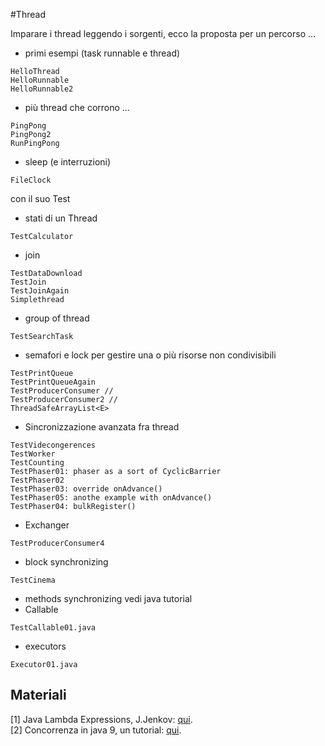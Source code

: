 #Thread

Imparare i thread leggendo i sorgenti, ecco la proposta per un percorso ...

- primi esempi (task runnable e thread)
```
HelloThread
HelloRunnable
HelloRunnable2
```
- più thread che corrono ...
```
PingPong
PingPong2
RunPingPong
```
- sleep (e interruzioni)
```
FileClock 
```
con il suo Test
- stati di un Thread
```
TestCalculator
```
- join
```
TestDataDownload
TestJoin
TestJoinAgain
Simplethread
```
- group of thread
```
TestSearchTask
```
- semafori e lock per gestire una o più risorse non condivisibili
```
TestPrintQueue
TestPrintQueueAgain
TestProducerConsumer // 
TestProducerConsumer2 // 
ThreadSafeArrayList<E>
```
- Sincronizzazione avanzata fra thread
```
TestVidecongerences
TestWorker 
TestCounting
TestPhaser01: phaser as a sort of CyclicBarrier
TestPhaser02
TestPhaser03: override onAdvance()
TestPhaser05: anothe example with onAdvance()
TestPhaser04: bulkRegister()
```
- Exchanger
```
TestProducerConsumer4
```
- block synchronizing
```
TestCinema
```
- methods synchronizing
vedi java tutorial
- Callable
```
TestCallable01.java
```
- executors
```
Executor01.java
```

## Materiali

[1] Java Lambda Expressions, J.Jenkov: [qui](http://tutorials.jenkov.com/java/lambda-expressions.html).  
[2] Concorrenza in java 9, un tutorial: [qui](http://winterbe.com/posts/2015/04/07/java8-concurrency-tutorial-thread-executor-examples/).

